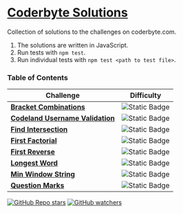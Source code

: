 # [Coderbyte Solutions]('https://coderbyte.com/challenges')

Collection of solutions to the challenges on coderbyte.com. 
1. The solutions are written in JavaScript. 
2. Run tests with `npm test`.
3. Run individual tests with `npm test <path to test file>`.

### Table of Contents
| Challenge | Difficulty |
| --------- | ---------- |
|[<strong>Bracket Combinations</strong>](/bracket%20combinations/) | ![Static Badge](https://img.shields.io/badge/Difficulty-Hard-red?style=for-the-badge)|
|[<strong>Codeland Username Validation</strong>](/codeland%20username%20validation/) | ![Static Badge](https://img.shields.io/badge/Difficulty-Easy-green?style=for-the-badge)|
|[<strong>Find Intersection</strong>](/find%20intersection/)| ![Static Badge](https://img.shields.io/badge/Difficulty-Easy-green?style=for-the-badge)|
|[<strong>First Factorial</strong>](/first%20factorial/)|![Static Badge](https://img.shields.io/badge/Difficulty-Easy-green?style=for-the-badge)|
|[<strong>First Reverse</strong>](/first%20reverse/)|![Static Badge](https://img.shields.io/badge/Difficulty-Easy-green?style=for-the-badge)|
|[<strong>Longest Word</strong>](/longest%20word/)|![Static Badge](https://img.shields.io/badge/Difficulty-Easy-green?style=for-the-badge)|
|[<strong>Min Window String</strong>](/min%20window%20string/)|![Static Badge](https://img.shields.io/badge/Difficulty-Medium-orange?style=for-the-badge)|
|[<strong>Question Marks</strong>](/question%20marks/)|![Static Badge](https://img.shields.io/badge/Difficulty-Easy-green?style=for-the-badge)|



[![GitHub Repo stars](https://img.shields.io/github/stars/richkevan/coderbyte_solutions?style=for-the-badge&link=https%3A%2F%2Fgithub.com%2Frichkevan%2Fcoderbyte_solutions)]("https://github.com/richkevan/coderbyte_solutions")
[![GitHub watchers](https://img.shields.io/github/watchers/richkevan/coderbyte_solutions?style=for-the-badge&link=https%3A%2F%2Fgithub.com%2Frichkevan%2Fcoderbyte_solutions%2Fsubscription)](https://github.com/richkevan/coderbyte_solutions/subscription)